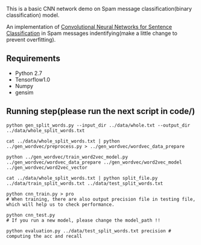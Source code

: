 This is a basic CNN network demo on Spam message classification(binary classification) model.

An implementation of [Convolutional Neural Networks for Sentence Classification](http://arxiv.org/abs/1408.5882) in Spam messages indentifying(make a little change to prevent overfitting).

## Requirements

- Python 2.7
- Tensorflow1.0
- Numpy
- gensim

## Running step(please run the next script in code/)
```
python gen_split_words.py --input_dir ../data/whole.txt --output_dir ../data/whole_split_words.txt
```

```
cat ../data/whole_split_words.txt | python ../gen_wordvec/preprocess.py > ../gen_wordvec/wordvec_data_prepare
```

```
python ../gen_wordvec/train_word2vec_model.py ../gen_wordvec/wordvec_data_prepare ../gen_wordvec/word2vec_model ../gen_wordvec/word2vec_vector
```

```
cat ../data/whole_split_words.txt | python split_file.py ../data/train_split_words.txt ../data/test_split_words.txt
```

```
python cnn_train.py > pro 
# When training, there are also output precision file in testing file, which will help us to check performance.
```

```
python cnn_test.py 
# If you run a new model, please change the model_path !!
```

```
python evaluation.py ../data/test_split_words.txt precision # computing the acc and recall
```
